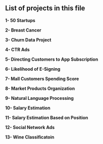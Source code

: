 ## **List of projects in this file**

**1- 50 Startups**

**2- Breast Cancer**

**3- Churn Data Project**

**4- CTR Ads**

**5- Directing Customers to App Subscription**

**6- Likelihood of E-Signing**

**7- Mall Customers Spending Score**

**8- Market Products Organization**

**9- Natural Language Processing**

**10- Salary Estimation**

**11- Salary Estimation Based on Position**

**12- Social Network Ads**

**13- Wine Classificatoin**
